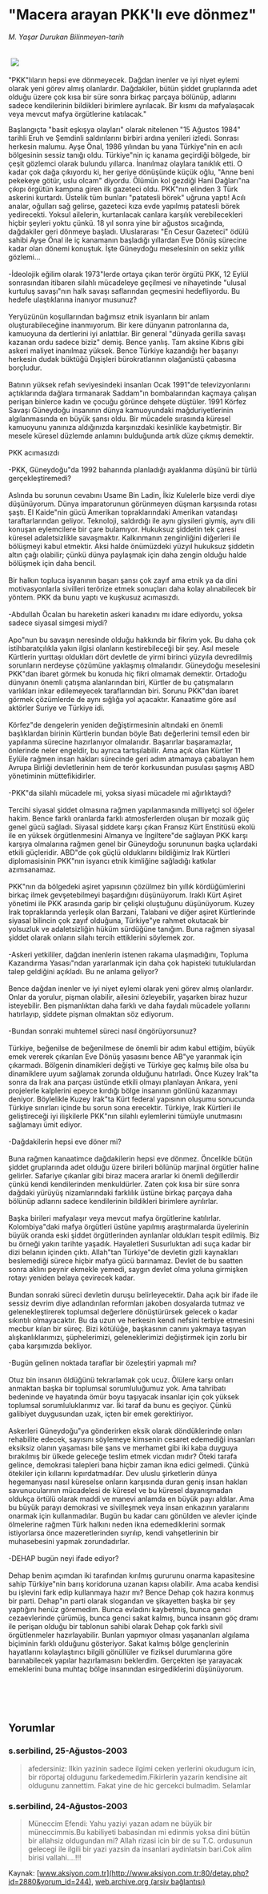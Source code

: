 # "Macera arayan PKK'lı eve dönmez"

*M. Yaşar Durukan Bilinmeyen-tarih*

<div>
 <font>
  <img border="0" height="1" src="/web/20050130073728im_/http://www.aksiyon.com.tr/images/blank.gif"/>
 </font>
 <font class="content">
  <p>
   <img border="0" hspace="5" src="http://web.archive.org/web/20050130073728im_/http://www.aksiyon.com.tr/resim/454/42.jpg" vspace="5"/>
  </p>
 </font>
 <font class="content">
  "PKK"lıların hepsi eve dönmeyecek. Dağdan inenler ve iyi niyet eylemi olarak yeni görev almış olanlardır. Dağdakiler, bütün şiddet gruplarında adet olduğu üzere çok kısa bir süre sonra birkaç parçaya bölünüp, adlarını sadece kendilerinin bildikleri birimlere ayrılacak. Bir kısmı da mafyalaşacak veya mevcut mafya örgütlerine katılacak."
 </font>
 <br/>
 <p>
  <font class="content">
   Başlangıçta "basit eşkışya olayları" olarak nitelenen "15 Ağustos 1984" tarihli Eruh ve Şemdinli saldırılarını birbiri ardına yenileri izledi. Sonrası herkesin malumu. Ayşe Önal, 1986 yılından bu yana Türkiye"nin en acılı bölgesinin sessiz tanığı oldu. Türkiye"nin iç kanama geçirdiği bölgede, bir çeşit gözlemci olarak bulundu yıllarca. İnanılmaz olaylara tanıklık etti. O kadar çok dağa çıkıyordu ki, her geriye dönüşünde küçük oğlu, "Anne beni pekekeye götür, uslu olcam" diyordu. Ölümün kol gezdiği Hani Dağları"na çıkıpı örgütün kampına giren ilk gazeteci oldu. PKK"nın elinden 3 Türk askerini kurtardı. Üstelik tüm bunları "patatesli börek" uğruna yaptı! Acılı analar, oğulları sağ gelirse, gazeteci kıza evde yapılmış patatesli börek yedirecekti. Yoksul ailelerin, kurtarılacak canlara karşılık verebilecekleri hiçbir şeyleri yoktu çünkü. 18 yıl sonra yine bir ağustos sıcağında, dağdakiler geri dönmeye başladı. Uluslararası "En Cesur Gazeteci" ödülü sahibi Ayşe Önal ile iç kanamanın başladığı yıllardan Eve Dönüş sürecine kadar olan dönemi konuştuk. İşte Güneydoğu meselesinin on sekiz yıllık gözlemi...
   <br>
    <br>
     -İdeolojik eğilim olarak 1973"lerde ortaya çıkan terör örgütü PKK, 12 Eylül sonrasından itibaren silahlı mücadeleye geçilmesi ve nihayetinde "ulusal kurtuluş savaşı"nın halk savaşı saflarından geçmesini hedefliyordu. Bu hedefe ulaştıklarına inanıyor musunuz?
     <br>
      <br>
       Yeryüzünün koşullarından bağımsız  etnik isyanların bir anlam oluşturabileceğine inanmıyorum. Bir kere dünyanın patronlarına da, kamuoyuna da dertlerini iyi anlattılar. Bir general "dünyada gerilla savaşı kazanan ordu sadece biziz" demiş. Bence yanlış. Tam aksine Kıbrıs gibi askeri maliyet inanılmaz yüksek. Bence Türkiye kazandığı her başarıyı herkesin dudak büktüğü Dışişleri bürokratlarının olağanüstü çabasına borçludur.
       <br/>
       <br/>
       Batının yüksek refah seviyesindeki insanları Ocak 1991"de televizyonlarını açtıklarında dağlara tırmanarak Saddam"ın bombalarından kaçmaya çalışan perişan binlerce kadın ve çocuğu görünce dehşete düştüler. 1991 Körfez Savaşı Güneydoğu insanının dünya kamuoyundaki mağduriyetlerinin algılanmasında en büyük şansı oldu. Bir mücadele sırasında küresel kamuoyunu yanınıza aldığınızda karşınızdaki kesinlikle kaybetmiştir. Bir mesele küresel düzlemde anlamını bulduğunda artık düze çıkmış demektir.
       <br/>
       <br/>
       PKK acımasızdı
       <br/>
       <br/>
       -PKK, Güneydoğu"da 1992 baharında planladığı ayaklanma düşünü bir türlü gerçekleştiremedi?
       <br/>
       <br/>
       Aslında bu sorunun cevabını Usame Bin Ladin, İkiz Kulelerle bize verdi diye düşünüyorum.  Dünya imparatorunun görünmeyen düşman karşısında rotası şaştı. El Kaide"nin gücü Amerikan topraklarındaki Amerikan vatandaşı taraftarlarından geliyor. Teknoloji, saldırdığı ile aynı giysileri giymiş, aynı dili konuşan eylemcilere bir çare bulamıyor. Hukuksuz şiddetin tek çaresi küresel adaletsizlikle savaşmaktır. Kalkınmanın  zenginliğini diğerleri ile bölüşmeyi kabul etmektir. Aksi halde önümüzdeki yüzyıl hukuksuz şiddetin altın çağı olabilir; çünkü dünya  paylaşmak için daha zengin olduğu halde bölüşmek için daha bencil.
       <br/>
       <br/>
       Bir halkın topluca isyanının başarı şansı çok zayıf ama etnik ya da dini motivasyonlarla sivilleri terörize etmek sonuçları daha kolay alınabilecek bir yöntem. PKK da bunu yaptı ve kuşkusuz acımasızdı.
       <br/>
       <br/>
       -Abdullah Öcalan bu hareketin askeri kanadını mı idare ediyordu, yoksa sadece siyasal simgesi miydi?
       <br/>
       <br/>
       Apo"nun  bu savaşın neresinde olduğu hakkında bir fikrim yok. Bu daha çok istihbaratçılıkla yakın ilgisi olanların kestirebileceği bir şey. Asıl mesele Kürtlerin yurttaşı oldukları dört devletle de yirmi birinci yüzyıla devredilmiş sorunların nerdeyse çözümüne yaklaşmış olmalarıdır. Güneydoğu meselesini PKK"dan ibaret görmek bu konuda hiç fikri olmamak demektir. Ortadoğu dünyanın önemli çatışma alanlarından biri, Kürtler de bu çatışmaların varlıkları inkar edilemeyecek taraflarından biri. Sorunu PKK"dan ibaret görmek çözümlerde de aynı sığlığa yol açacaktır. Kanaatime göre asıl aktörler Suriye ve Türkiye idi.
       <br/>
       <br/>
       Körfez"de dengelerin  yeniden değiştirmesinin altındaki en önemli başlıklardan birinin Kürtlerin bundan böyle Batı değerlerini temsil eden bir yapılanma sürecine hazırlanıyor olmalarıdır. Başarırlar başaramazlar, önlerinde neler engeldir,  bu ayrıca tartışılabilir. Ama açık olan Kürtler 11 Eylüle rağmen insan hakları sürecinde geri adım atmamaya çabalayan hem Avrupa Birliği devletlerinin hem de  terör korkusundan pusulası şaşmış ABD yönetiminin  müttefikidirler.
       <br/>
       <br/>
       -PKK"da silahlı mücadele mi, yoksa siyasi mücadele mi ağırlıktaydı?
       <br/>
       <br/>
       Tercihi siyasal şiddet olmasına rağmen  yapılanmasında milliyetçi sol öğeler hakim. Bence farklı oranlarda farklı atmosferlerden oluşan bir mozaik güç genel gücü sağladı. Siyasal şiddete karşı çıkan Fransız Kürt Enstitüsü ekolü  ile en yüksek örgütlenmesini  Almanya ve İngiltere"de sağlayan PKK karşı karşıya olmalarına rağmen genel bir Güneydoğu sorununun  başka uçlardaki  etkili güçleridir. ABD"de çok güçlü olduklarını bildiğimiz Irak Kürtleri diplomasisinin  PKK"nın isyancı etnik kimliğine sağladığı katkılar azımsanamaz.
       <br/>
       <br/>
       PKK"nın da bölgedeki aşiret yapısının çözülmez bin yıllık kördüğümlerini birkaç ilmek gevşetebilmeyi başardığını düşünüyorum. Iraklı Kürt Aşiret  yönetimi ile PKK arasında garip bir çelişki oluştuğunu düşünüyorum.  Kuzey Irak topraklarında yerleşik olan  Barzani, Talabani ve diğer aşiret Kürtlerinde  siyasal bilincin çok zayıf olduğuna, Türkiye"ye rahmet okutacak bir yolsuzluk ve adaletsizliğin hüküm sürdüğüne tanığım.  Buna rağmen siyasal şiddet olarak onların silahı tercih ettiklerini söylemek zor.
       <br/>
       <br/>
       -Askeri yetkililer, dağdan inenlerin istenen rakama ulaşmadığını, Topluma Kazandırma Yasası"ndan yararlanmak için daha çok hapisteki tutuklulardan talep geldiğini açıkladı. Bu ne anlama geliyor?
       <br/>
       <br/>
       Bence dağdan inenler ve iyi niyet eylemi olarak yeni görev almış olanlardır. Onlar da yorulur, pişman olabilir, ailesini özleyebilir, yaşarken biraz huzur isteyebilir.  Ben pişmanlıktan daha farklı ve daha faydalı mücadele yollarını hatırlayıp, şiddete pişman olmaktan söz ediyorum.
       <br/>
       <br/>
       -Bundan sonraki muhtemel süreci nasıl öngörüyorsunuz?
       <br/>
       <br/>
       Türkiye, beğenilse de beğenilmese de önemli bir adım kabul ettiğim, büyük emek vererek çıkarılan Eve Dönüş yasasını bence AB"ye yaranmak için çıkarmadı. Bölgenin dinamikleri değişti ve Türkiye geç kalmış bile olsa bu dinamiklere uyum  sağlamak zorunda olduğunu hatırladı. Önce Kuzey Irak"ta sonra da Irak ana parçası üstünde etkili olmayı planlayan Ankara, yeni projelerle kalplerini epeyce kırdığı bölge insanının gönlünü kazanmayı deniyor. Böylelikle Kuzey Irak"ta Kürt federal yapısının oluşumu sonucunda Türkiye sınırları içinde bu sorun sona erecektir. Türkiye, Irak Kürtleri ile geliştireceği iyi ilişkilerle PKK"nın silahlı eylemlerini tümüyle unutmasını sağlamayı ümit ediyor.
       <br/>
       <br/>
       -Dağdakilerin hepsi eve döner mi?
       <br/>
       <br/>
       Buna rağmen kanaatimce dağdakilerin hepsi eve dönmez. Öncelikle bütün şiddet gruplarında adet olduğu üzere birileri bölünüp marjinal örgütler haline gelirler. Safariye çıkanlar gibi biraz macera ararlar ki önemli değillerdir çünkü kendi kendilerinden menkuldürler. Zaten çok kısa bir süre sonra  dağdaki yürüyüş nizamlarındaki farklılık üstüne birkaç parçaya daha bölünüp adlarını sadece kendilerinin bildikleri birimlere ayrılırlar.
       <br/>
       <br/>
       Başka birileri mafyalaşır veya mevcut mafya örgütlerine katılırlar. Kolombiya"daki mafya örgütleri üstüne yapılmış araştırmalarda üyelerinin büyük oranda eski şiddet örgütlerinden ayrılanlar oldukları tespit edilmiş.  Biz bu örneği yakın tarihte yaşadık. Hayaletleri Susurluktan  adi suça kadar bir dizi belanın içinden çıktı. Allah"tan Türkiye"de devletin gizli kaynakları beslemediği sürece hiçbir mafya gücü barınamaz. Devlet de bu saatten sonra aklını peynir ekmekle yemedi, saygın devlet olma yoluna girmişken rotayı yeniden belaya çevirecek kadar.
       <br/>
       <br/>
       Bundan sonraki süreci devletin duruşu belirleyecektir. Daha açık bir ifade ile sessiz devrim diye adlandırılan reformları jakoben dosyalarda tutmaz ve gelenekleştirerek toplumsal değerlere dönüştürürsek gelecek o kadar sıkıntılı olmayacaktır. Bu da uzun ve herkesin kendi nefsini terbiye etmesini mecbur kılan bir süreç. Bizi kötülüğe, başkasının canını yakmaya taşıyan alışkanlıklarımızı, şüphelerimizi, geleneklerimizi değiştirmek için zorlu bir çaba karşımızda bekliyor.
       <br/>
       <br/>
       -Bugün gelinen noktada taraflar bir özeleştiri yapmalı mı?
       <br/>
       <br/>
       Otuz bin insanın öldüğünü tekrarlamak çok ucuz. Ölülere karşı onları anmaktan başka bir toplumsal sorumluluğumuz yok. Ama tahribatı bedeninde ve hayatında ömür boyu taşıyacak insanlar için çok yüksek toplumsal sorumluluklarımız var. İki taraf da bunu es geçiyor. Çünkü  galibiyet duygusundan uzak, içten bir emek gerektiriyor.
       <br/>
       <br/>
       Askerleri Güneydoğu"ya gönderirken eksik olarak döndüklerinde onları rehabilite edecek, sayısını söylemeye kimsenin cesaret edemediği insanları eksiksiz olanın yaşaması bile şans ve merhamet gibi iki kaba duyguya bırakılmış  bir ülkede geleceğe teslim etmek vicdan mıdır? Öteki tarafa gelince, demokrasi talepleri bana hiçbir zaman ikna edici gelmedi. Çünkü ötekiler için kıllarını kıpırdatmadılar. Dev uluslu şirketlerin dünya hegemanyası nasıl küreselse onların karşısında duran geniş insan hakları savunucularının mücadelesi de küresel ve bu küresel dayanışmadan oldukça örtülü olarak maddi ve manevi anlamda en büyük payı aldılar. Ama bu büyük parayı demokrasi ve sivilleşmek veya insan enkazının yaralarını onarmak için kullanmadılar. Bugün bu kadar canı gönülden ve alevler içinde ölmelerine rağmen Türk halkını neden ikna edemediklerini sormak istiyorlarsa önce mazeretlerinden sıyrılıp, kendi vahşetlerinin bir muhasebesini yapmak zorundadırlar.
       <br/>
       <br/>
       -DEHAP bugün neyi ifade ediyor?
       <br/>
       <br/>
       Dehap benim açımdan iki tarafından kırılmış gururunu onarma kapasitesine sahip Türkiye"nin barış koridoruna uzanan kapısı olabilir. Ama acaba kendisi bu işlevini fark edip kullanmaya hazır mı? Bence Dehap çok hazıra konmuş bir parti. Dehap"ın parti olarak slogandan ve şikayetten başka bir şey yaptığını henüz göremedim. Bunca evladını kaybetmiş, bunca genci cezaevlerinde çürümüş, bunca genci sakat kalmış, bunca insanın göç  dramı ile perişan olduğu bir  tablonun sahibi olarak Dehap çok farklı sivil örgütlenmeler hazırlayabilir. Bunları yapmıyor olması yaşananları algılama biçiminin farklı olduğunu gösteriyor. Sakat kalmış bölge gençlerinin hayatlarını kolaylaştırıcı bilgili gönüllüler ve fiziksel durumlarına göre barınabilecek yapılar hazırlamasını beklerdim. Gerçekten işe yarayacak emeklerini buna muhtaç bölge insanından esirgediklerini düşünüyorum.
       <br/>
      </br>
     </br>
    </br>
   </br>
  </font>
 </p>
</div>


## Yorumlar

### s.serbilind, 25-Ağustos-2003
> afedersiniz: 
> Ilkin  yazinin sadece ilgimi ceken yerlerini okudugum icin, bir röportaj oldugunu farkedemedim.Fikirlerin yazarin kendisine ait oldugunu zannettim.     Fakat yine de hic gercekci bulmadim. Selamlar

### s.serbilind, 24-Ağustos-2003
> Müneccim Efendi: 
> Yahu yaziyi yazan adam ne büyük bir müneccimmis.Bu kabiliyeti babasindan mi edinmis yoksa dini bütün bir allahsiz oldugundan mi?      Allah rizasi icin bir de su T.C. ordusunun gelecegi ile ilgili bir yazi yazsin da insanlari aydinlatsin bari.Cok alim birisi vallahi....!!!

Kaynak: [www.aksiyon.com.tr](http://www.aksiyon.com.tr:80/detay.php?id=2880&yorum_id=244), [web.archive.org (arşiv bağlantısı)](http://web.archive.org/web/20050130073728/http://www.aksiyon.com.tr:80/detay.php?id=2880&yorum_id=244)
